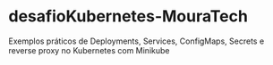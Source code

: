 # desafioKubernetes-MouraTech
Exemplos práticos de Deployments, Services, ConfigMaps, Secrets e reverse proxy no Kubernetes com Minikube

